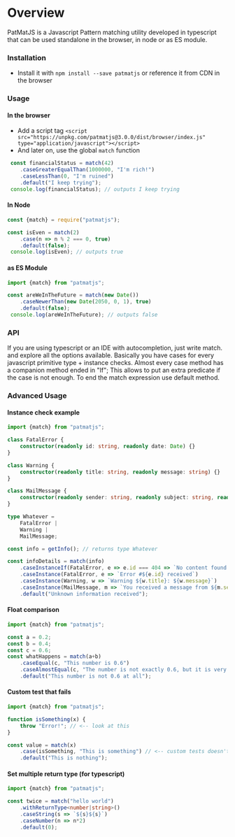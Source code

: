 # Overview
PatMatJS is a Javascript Pattern matching utility developed in typescript that can be used standalone in the browser, in node or as ES module.


### Installation
- Install it with `npm install --save patmatjs` or reference it from CDN in the browser

### Usage

#### In the browser

- Add a script tag `<script src="https://unpkg.com/patmatjs@3.0.0/dist/browser/index.js" type="application/javascript"></script>`
- And later on, use the global `match` function
```javascript
 const financialStatus = match(42)
    .caseGreaterEqualThan(1000000, "I'm rich!")
    .caseLessThan(0, "I'm ruined")
    .default("I keep trying");
 console.log(financialStatus); // outputs I keep trying
```

#### In Node

```javascript
const {match} = require("patmatjs");

const isEven = match(2)
    .case(n => n % 2 === 0, true)
    .default(false);
 console.log(isEven); // outputs true
```

#### as ES Module

```javascript
import {match} from "patmatjs";

const areWeInTheFuture = match(new Date())
    .caseNewerThan(new Date(2050, 0, 1), true)
    .default(false);
 console.log(areWeInTheFuture); // outputs false
```

### API

If you are using typescript or an IDE with autocompletion, just write match. and explore all the options available.
Basically you have cases for every javascript primitive type + instance checks. Almost every case method has a companion
method ended in "If"; This allows to put an extra predicate if the case is not enough. To end the match expression use
default method.

### Advanced Usage

#### Instance check example

```typescript
import {match} from "patmatjs";

class FatalError {
    constructor(readonly id: string, readonly date: Date) {}
}

class Warning {
    constructor(readonly title: string, readonly message: string) {}
}

class MailMessage {
    constructor(readonly sender: string, readonly subject: string, readonly message: string) {}
}

type Whatever =
    FatalError |
    Warning |
    MailMessage;

const info = getInfo(); // returns type Whatever

const infoDetails = match(info)
    .caseInstanceIf(FatalError, e => e.id === 404 => `No content found at ${e.date.toISOString()}`)
    .caseInstance(FatalError, e => `Error #${e.id} received`)
    .caseInstance(Warning, w => `Warning ${w.title}: ${w.message}`)
    .caseInstance(MailMessage, m => `You received a message from ${m.sender}`)
    .default("Unknown information received");
```

#### Float comparison

```typescript
import {match} from "patmatjs";

const a = 0.2;
const b = 0.4;
const c = 0.6;
const whatHappens = match(a+b)
    .caseEqual(c, "This number is 0.6")
    .caseAlmostEqual(c, "The number is not exactly 0.6, but it is very close") // <-- this will match
    .default("This number is not 0.6 at all");
```

#### Custom test that fails

```javascript
import {match} from "patmatjs";

function isSomething(x) {
    throw "Error!"; // <-- look at this
}

const value = match(x)
    .case(isSomething, "This is something") // <-- custom tests doesn't raise exceptions, they simple return false
    .default("This is nothing");
```

#### Set multiple return type (for typescript)

```typescript
import {match} from "patmatjs";

const twice = match("hello world")
    .withReturnType<number|string>()
    .caseString(s => `${s}${s}`)
    .caseNumber(n => n*2)
    .default(0);
```